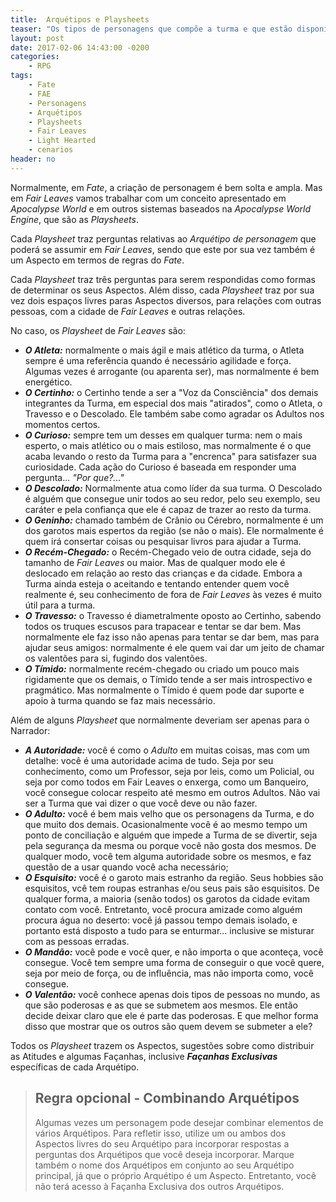 ```yaml
---
title:  Arquétipos e Playsheets
teaser: "Os tipos de personagens que compõe a turma e que estão disponíveis em Fair Leaves"
layout: post
date: 2017-02-06 14:43:00 -0200
categories: 
    - RPG
tags:
    - Fate
    - FAE
    - Personagens
    - Arquétipos
    - Playsheets
    - Fair Leaves
    - Light Hearted
    - cenarios
header: no
---
```




Normalmente, em _Fate_, a criação de personagem é bem solta e ampla. Mas em _Fair Leaves_ vamos trabalhar com um conceito apresentado em _Apocalypse World_ e em outros sistemas baseados na _Apocalypse World Engine_, que são as _Playsheets_. 

Cada _Playsheet_ traz perguntas relativas ao _Arquétipo de personagem_ que poderá se assumir em _Fair Leaves_, sendo que este por sua vez também é um Aspecto em termos de regras do _Fate_.

Cada _Playsheet_ traz três perguntas para serem respondidas como formas de determinar os seus Aspectos. Além disso, cada _Playsheet_ traz por sua vez dois espaços livres paras Aspectos diversos, para relações com outras pessoas, com a cidade de _Fair Leaves_ e outras relações.

<!-- excerpt -->

No caso, os _Playsheet_ de _Fair Leaves_ são:

+ ___O Atleta:___ normalmente o mais ágil e mais atlético da turma, o Atleta sempre é uma referência quando é necessário agilidade e força. Algumas vezes é arrogante (ou aparenta ser), mas normalmente é bem energético.
+ ___O Certinho:___ o Certinho tende a ser a "Voz da Consciência" dos demais integrantes da Turma, em especial dos mais "atirados", como o Atleta, o Travesso e o Descolado. Ele também sabe como agradar os Adultos nos momentos certos.
+ ___O Curioso:___ sempre tem um desses em qualquer turma: nem o mais esperto, o mais atlético ou o mais estiloso, mas normalmente é o que acaba levando o resto da Turma para a "encrenca" para satisfazer sua curiosidade. Cada ação do Curioso é baseada em responder uma pergunta... _"Por que?..."_
+ ___O Descolado:___ Normalmente atua como líder da sua turma. O Descolado é alguém que consegue unir todos ao seu redor, pelo seu exemplo, seu caráter e pela confiança que ele é capaz de trazer ao resto da turma.
+ ___O Geninho:___ chamado também de Crânio ou Cérebro, normalmente é um dos garotos mais espertos da região (se não o mais). Ele normalmente é quem irá consertar coisas ou pesquisar livros para ajudar a Turma.
+ ___O Recém-Chegado:___ o Recém-Chegado veio de outra cidade, seja do tamanho de _Fair Leaves_ ou maior. Mas de qualquer modo ele é deslocado em relação ao resto das crianças e da cidade. Embora a Turma ainda esteja o aceitando e tentando entender quem você realmente é, seu conhecimento de fora de _Fair Leaves_ às vezes é muito útil para a turma.
+ ___O Travesso:___ o Travesso é diametralmente oposto ao Certinho, sabendo todos os truques escusos para trapacear e tentar se dar bem. Mas normalmente ele faz isso não apenas para tentar se dar bem, mas para ajudar seus amigos: normalmente é ele quem vai dar um jeito de chamar os valentões para si, fugindo dos valentões.
+ ___O Tímido:___ normalmente recém-chegado ou criado um pouco mais rigidamente que os demais, o Tímido tende a ser mais introspectivo e pragmático. Mas normalmente o Tímido é quem pode dar suporte e apoio à turma quando se faz mais necessário.

Além de alguns _Playsheet_ que normalmente deveriam ser apenas para o Narrador:


+ ___A Autoridade:___ você é como o _Adulto_ em muitas coisas, mas com um detalhe: você é uma autoridade acima de tudo. Seja por seu conhecimento, como um Professor, seja por leis, como um Policial, ou seja por como todos em Fair Leaves o enxerga, como um Banqueiro, você consegue colocar respeito até mesmo em outros Adultos. Não vai ser a Turma que vai dizer o que você deve ou não fazer.
+ ___O Adulto:___ você é bem mais velho que os personagens da Turma, e do que muito dos demais. Ocasionalmente você é ao mesmo tempo um ponto de conciliação e alguém que impede a Turma de se divertir, seja pela segurança da mesma ou porque você não gosta dos mesmos. De qualquer modo, você tem alguma autoridade sobre os mesmos, e faz questão de a usar quando você acha necessário;
+ ___O Esquisito:___ você é o garoto mais estranho da região. Seus hobbies são esquisitos, vcê tem roupas estranhas e/ou seus pais são esquisitos. De qualquer forma, a maioria (senão todos) os garotos da cidade evitam contato com você. Entretanto, você procura amizade como alguém procura água no deserto: você já passou tempo demais isolado, e portanto está disposto a tudo para se enturmar... inclusive se misturar com as pessoas erradas.
+ ___O Mandão:___ você pode e você quer, e não importa o que aconteça, você consegue. Você tem sempre uma forma de conseguir o que você quere, seja por meio de força, ou de influência, mas não importa como, você consegue.
+ ___O Valentão:___ você conhece apenas dois tipos de pessoas no mundo, as que são poderosas e as que se submetem aos mesmos. Ele então decide deixar claro que ele é parte das poderosas. E que melhor forma disso que mostrar que os outros são quem devem se submeter a ele?

Todos os _Playsheet_ trazem os Aspectos, sugestões sobre como distribuir as Atitudes e algumas Façanhas, inclusive ___Façanhas Exclusivas___ específicas de cada Arquétipo. 

> ## Regra opcional - Combinando Arquétipos
> 
> Algumas vezes um personagem pode desejar combinar elementos de vários Arquétipos. Para refletir isso, utilize um ou ambos dos Aspectos livres do seu Arquétipo para incorporar respostas a perguntas dos Arquétipos que você deseja incorporar. Marque também o nome dos Arquétipos em conjunto ao seu Arquétipo principal, já que o próprio Arquétipo é um Aspecto. Entretanto, você não terá acesso à Façanha Exclusiva dos outros Arquétipos.


